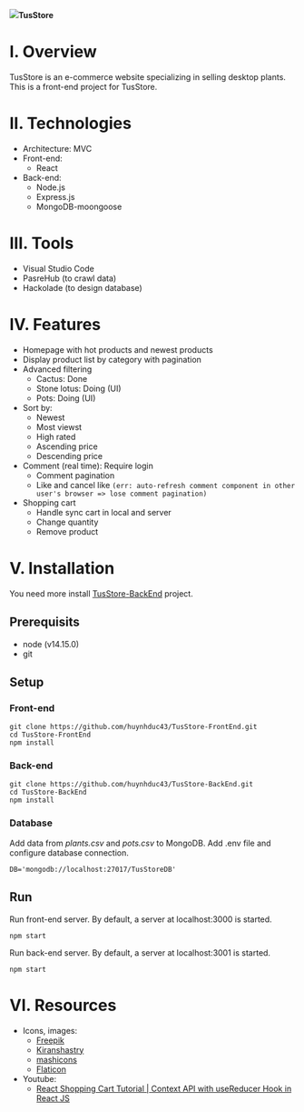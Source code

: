 <img src="https://res.cloudinary.com/dnbjep0mp/image/upload/v1630207818/images/logoTD.svg_bpuqda.png">**TusStore**

# I. Overview
TusStore is an e-commerce website specializing in selling desktop plants. This is a front-end project for TusStore.

# II. Technologies
- Architecture: MVC
- Front-end:
    - React
- Back-end:
    - Node.js
    - Express.js
    - MongoDB-moongoose
    
# III. Tools
- Visual Studio Code
- PasreHub (to crawl data)
- Hackolade (to design database)

# IV. Features
- Homepage with hot products and newest products
- Display product list by category with pagination
- Advanced filtering
    - Cactus: Done
    - Stone lotus: Doing (UI)
    - Pots: Doing (UI)
- Sort by:
    - Newest
    - Most viewst
    - High rated
    - Ascending price
    - Descending price
- Comment (real time): Require login
    - Comment pagination
    - Like and cancel like `(err: auto-refresh comment component in other user's browser => lose comment pagination)`
- Shopping cart
    - Handle sync cart in local and server
    - Change quantity
    - Remove product

# V. Installation
You need more install [TusStore-BackEnd](https://github.com/huynhduc43/TusStore-BackEnd.git) project.

## Prerequisits
- node (v14.15.0)
- git

## Setup

### Front-end
```
git clone https://github.com/huynhduc43/TusStore-FrontEnd.git
cd TusStore-FrontEnd
npm install
```

### Back-end
```
git clone https://github.com/huynhduc43/TusStore-BackEnd.git
cd TusStore-BackEnd
npm install
```

### Database
Add data from *plants.csv* and *pots.csv* to MongoDB.
Add .env file and configure database connection.
```
DB='mongodb://localhost:27017/TusStoreDB'
```

## Run
Run front-end server. By default, a server at localhost:3000 is started.
```
npm start
```
Run back-end server. By default, a server at localhost:3001 is started.
```
npm start
```

# VI. Resources
- Icons, images: 
    - [Freepik](https://www.freepik.com)
    - [Kiranshastry](https://www.flaticon.com/authors/kiranshastry)
    - [mashicons](https://smashicons.com/)
    - [Flaticon](https://www.flaticon.com/)
- Youtube:
    - [React Shopping Cart Tutorial | Context API with useReducer Hook in React JS](https://www.youtube.com/watch?v=HptuMAUaNGk&t=2581s)

